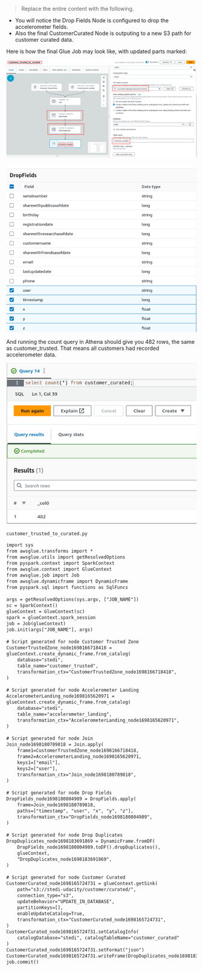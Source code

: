 > Replace the entire content with the following.

- You will notice the Drop Fields Node is configured to drop the accelerometer fields.
- Also the final CustomerCurated Node is outputing to a new S3 path for customer curated data.

Here is how the final Glue Job may look like, with updated parts marked:

![Completed Glue Job and Updated Parts](1-completed.png)

![Join Node](2-join_node.png)

And running the count query in Athena should give you 482 rows, the same as customer_trusted. That means all customers had recorded accelerometer data.

![Count Result](3-count.png)

`customer_trusted_to_curated.py`

```
import sys
from awsglue.transforms import *
from awsglue.utils import getResolvedOptions
from pyspark.context import SparkContext
from awsglue.context import GlueContext
from awsglue.job import Job
from awsglue.dynamicframe import DynamicFrame
from pyspark.sql import functions as SqlFuncs

args = getResolvedOptions(sys.argv, ["JOB_NAME"])
sc = SparkContext()
glueContext = GlueContext(sc)
spark = glueContext.spark_session
job = Job(glueContext)
job.init(args["JOB_NAME"], args)

# Script generated for node Customer Trusted Zone
CustomerTrustedZone_node1698166718418 = glueContext.create_dynamic_frame.from_catalog(
    database="stedi",
    table_name="customer_trusted",
    transformation_ctx="CustomerTrustedZone_node1698166718418",
)

# Script generated for node Accelerometer Landing
AccelerometerLanding_node1698165620971 = glueContext.create_dynamic_frame.from_catalog(
    database="stedi",
    table_name="accelerometer_landing",
    transformation_ctx="AccelerometerLanding_node1698165620971",
)

# Script generated for node Join
Join_node1698180789818 = Join.apply(
    frame1=CustomerTrustedZone_node1698166718418,
    frame2=AccelerometerLanding_node1698165620971,
    keys1=["email"],
    keys2=["user"],
    transformation_ctx="Join_node1698180789818",
)

# Script generated for node Drop Fields
DropFields_node1698180804989 = DropFields.apply(
    frame=Join_node1698180789818,
    paths=["timestamp", "user", "x", "y", "z"],
    transformation_ctx="DropFields_node1698180804989",
)

# Script generated for node Drop Duplicates
DropDuplicates_node1698183691869 = DynamicFrame.fromDF(
    DropFields_node1698180804989.toDF().dropDuplicates(),
    glueContext,
    "DropDuplicates_node1698183691869",
)

# Script generated for node Customer Curated
CustomerCurated_node1698165724731 = glueContext.getSink(
    path="s3://stedi-udacity/customer/curated/",
    connection_type="s3",
    updateBehavior="UPDATE_IN_DATABASE",
    partitionKeys=[],
    enableUpdateCatalog=True,
    transformation_ctx="CustomerCurated_node1698165724731",
)
CustomerCurated_node1698165724731.setCatalogInfo(
    catalogDatabase="stedi", catalogTableName="customer_curated"
)
CustomerCurated_node1698165724731.setFormat("json")
CustomerCurated_node1698165724731.writeFrame(DropDuplicates_node1698183691869)
job.commit()
```
